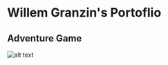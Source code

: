 # Willem Granzin's Portoflio
## Adventure Game
![alt text](<img src="https://i.ibb.co/Vx3Vg3j/Screenshot-2024-04-16-at-8-52-30-PM.png" alt="Screenshot-2024-04-16-at-8-52-30-PM" border="0">)
